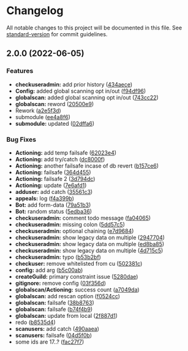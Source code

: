 # Changelog

All notable changes to this project will be documented in this file. See [standard-version](https://github.com/conventional-changelog/standard-version) for commit guidelines.

## 2.0.0 (2022-06-05)


### Features

* **checkuseradmin:** add prior history ([434aece](https://github.com/V-Warden/discord/commit/434aece5813606d047c34dc5077fb9988c556065))
* **Config:** added global scanning opt in/out ([f94df96](https://github.com/V-Warden/discord/commit/f94df96132e2dfd220d927c53394bf22bb8a9f89))
* **globalscan:** added global scanning opt in/out ([743cc22](https://github.com/V-Warden/discord/commit/743cc22585f33dd40115a8e2a6033e7fd811806a))
* **globalscan:** reword ([20500e9](https://github.com/V-Warden/discord/commit/20500e9d8eac54aaae4d7c9858c9c66221cdb6e0))
* Rework ([a2e5f3d](https://github.com/V-Warden/discord/commit/a2e5f3dc43fb0c9bece147c5cd5c9544615ea1e5))
* submodule ([ee4a8f6](https://github.com/V-Warden/discord/commit/ee4a8f6ff27f317b97efe3ca66c8221900bf40e3))
* **submodule:** updated ([02dffa6](https://github.com/V-Warden/discord/commit/02dffa62115a2c72092ec2e6031fc915c6f8929a))


### Bug Fixes

* **Actioning:** add temp failsafe ([62023e4](https://github.com/V-Warden/discord/commit/62023e49e42e47dc86ad9bf379393540c1e1d03f))
* **Actioning:** add try/catch ([dc8000f](https://github.com/V-Warden/discord/commit/dc8000fc5bfc4116b0a557c263f05c9add8c6133))
* **Actioning:** another failsafe incase of db revert ([b157ce6](https://github.com/V-Warden/discord/commit/b157ce669afdb5d1379215d53de73f9a6393bb03))
* **Actioning:** failsafe ([364d455](https://github.com/V-Warden/discord/commit/364d45578a117c1fc45a561378bcf8eef372fe49))
* **Actioning:** failsafe 2 ([3d794dc](https://github.com/V-Warden/discord/commit/3d794dc3e8a0885d92c35962ec3aca89bb8db652))
* **Actioning:** update ([7e6afd1](https://github.com/V-Warden/discord/commit/7e6afd14081e3665b23ba6b1a72d334c2b8792d2))
* **adduser:** add catch ([35561c3](https://github.com/V-Warden/discord/commit/35561c3b316e352f635ba63763d6b3abf940f225))
* **appeals:** log ([f4a399b](https://github.com/V-Warden/discord/commit/f4a399bd2c2eb9ea8f36d165a4531bd35783286f))
* **Bot:** add form-data ([79a51b3](https://github.com/V-Warden/discord/commit/79a51b39f284f1febf219a1301808e6c91f6bf0e))
* **Bot:** random status ([5edba36](https://github.com/V-Warden/discord/commit/5edba364e86b043f1627d4debdc7bc20c70b82a7))
* **checkuseradmin:** comment todo message ([fa04065](https://github.com/V-Warden/discord/commit/fa040655c16e9f81d888e3db9349a9efc0abbd85))
* **checkuseradmin:** missing colon ([5dd57c5](https://github.com/V-Warden/discord/commit/5dd57c50c0e889c5dce38efadbd48a03d0729005))
* **checkuseradmin:** optional chaining ([e7d9684](https://github.com/V-Warden/discord/commit/e7d968431aff13a9b1f19528183af3e3974efd95))
* **checkuseradmin:** show legacy data on multiple ([2947704](https://github.com/V-Warden/discord/commit/29477045e2f0c8883aac9e2cfa4465b32d665586))
* **checkuseradmin:** show legacy data on multiple ([ed8ba85](https://github.com/V-Warden/discord/commit/ed8ba85e5bf6e76f74f837a1346e992e6671a366))
* **checkuseradmin:** show legacy data on multiple ([4d715c5](https://github.com/V-Warden/discord/commit/4d715c583f054f170f1d243ec6a52035245ce2db))
* **checkuseradmin:** typo ([b53b2bf](https://github.com/V-Warden/discord/commit/b53b2bf003656bfd3e8b453a4000ac44d68177bb))
* **checkuser:** remove whitelisted from cu ([502381c](https://github.com/V-Warden/discord/commit/502381c344e98e3d6ea31e21af30dff2d8462259))
* **config:** add arg ([b5c00ab](https://github.com/V-Warden/discord/commit/b5c00ab13e51475fee76e9e96c71a24aaa1140f2))
* **createGuild:** primary constraint issue ([5280dae](https://github.com/V-Warden/discord/commit/5280daec7d852c82088f37d31c55c252beb864ae))
* **gitignore:** remove config ([03f356d](https://github.com/V-Warden/discord/commit/03f356d53d33cf4bce4759b40f0e13d850cde113))
* **globalscan/Actioning:** success count ([a7049da](https://github.com/V-Warden/discord/commit/a7049da92296981a3b7997b32d952881ba19c10d))
* **globalscan:** add rescan option ([f0524cc](https://github.com/V-Warden/discord/commit/f0524cc479b3b175611e5d4d4e54f7f1480e60a3))
* **globalscan:** failsafe ([38b8763](https://github.com/V-Warden/discord/commit/38b8763c412a524e01d5aa1e139f102a88fd1337))
* **globalscan:** failsafe ([b74f4b9](https://github.com/V-Warden/discord/commit/b74f4b95e7cfbb671559550c0faab4a5fa6b6421))
* **globalscan:** update from local ([2f887d1](https://github.com/V-Warden/discord/commit/2f887d1ea78941784f892f5f8804fec4df614e97))
* redo ([b8535d4](https://github.com/V-Warden/discord/commit/b8535d4a8c965b431d6dd25b89c2c6138592fc9a))
* **scanusers:** add catch ([490aaea](https://github.com/V-Warden/discord/commit/490aaea28a00541b9cff5d4445f1892fea6caf57))
* **scanusers:** failsafe ([04d5f0b](https://github.com/V-Warden/discord/commit/04d5f0bf48496469058ae3768f74afcf20f75067))
* some ids are 17..? ([fac27f7](https://github.com/V-Warden/discord/commit/fac27f778d3a3031c00fa8dd23bec05fb9a822f1))
